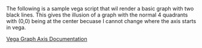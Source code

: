 The following is a sample vega script that wil render a basic graph with two black lines. This gives the illusion of a graph with the normal 4 quadrants with (0,0) being at the center becuase I cannot change where the axis starts in vega.

[Vega Graph Axis Documentation](https://vega.github.io/vega-lite/docs/axis.html#example-using-axis-minextent-to-align-multi-view-plots)

<script src="https://cdn.jsdelivr.net/npm/vega@5"></script>
<script src="https://cdn.jsdelivr.net/npm/vega-lite@5"></script>
<script src="https://cdn.jsdelivr.net/npm/vega-embed@6"></script>

<div id="vis"></div>

<script type="text/javascript">
var spec = {
  "$schema": "https://vega.github.io/schema/vega-lite/v5.json",
  "width": 400,
  "height": 400,
  "layer": [
    {
      "data": {
        "values": [
          {"x": -10, "x2": 10, "y": 0}
        ]
      },
      "mark": {
        "type": "rule",
        "color": "black",
        "strokeWidth": 2
      },
      "encoding": {
        "x": {"field": "x", "type": "quantitative"},
        "x2": {"field": "x2"},
        "y": {"field": "y", "type": "quantitative"}
      }
    },
    {
      "data": {
        "values": [
          {"y": -10, "y2": 10, "x": 0}
        ]
      },
      "mark": {
        "type": "rule",
        "color": "black",
        "strokeWidth": 2
      },
      "encoding": {
        "y": {"field": "y", "type": "quantitative"},
        "y2": {"field": "y2"},
        "x": {"field": "x", "type": "quantitative"}
      }
    }
  ],
  "encoding": {
    "x": {
      "type": "quantitative",
      "scale": {"domain": [-10, 10]},
      "axis": {
        "grid": true,
        "domain": false,
        "ticks": false,
        "labelFontSize": 12
      }
    },
    "y": {
      "type": "quantitative",
      "scale": {"domain": [-10, 10]},
      "axis": {
        "grid": true,
        "domain": false,
        "ticks": false,
        "labelFontSize": 12
      }
    }
  }
}
;
vegaEmbed('#vis', spec);
</script>